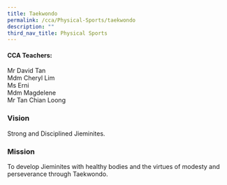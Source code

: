 ```yaml
---
title: Taekwondo
permalink: /cca/Physical-Sports/taekwondo
description: ""
third_nav_title: Physical Sports
---
```

#### CCA Teachers:
Mr David Tan   
Mdm Cheryl Lim   
Ms Erni   
Mdm Magdelene   
Mr Tan Chian Loong

### Vision
Strong and Disciplined Jieminites.

### Mission
To develop Jieminites with healthy bodies and the virtues of modesty and perseverance through Taekwondo.